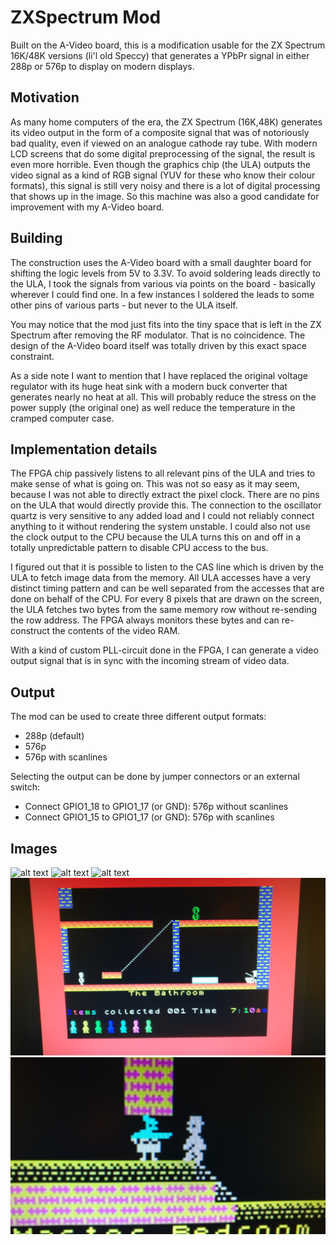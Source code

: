 # ZXSpectrum Mod

Built on the A-Video board, this is a modification usable for the
ZX Spectrum 16K/48K versions (li'l old Speccy) that generates a
YPbPr signal in either 288p or 576p to display on modern displays.

## Motivation

As many home computers of the era, the ZX Spectrum (16K,48K) generates its
video output in the form of a composite signal that was of notoriously
bad quality, even if viewed on an analogue cathode ray tube. With 
modern LCD screens that do some digital preprocessing of the signal,
the result is even more horrible.
Even though the graphics chip (the ULA) outputs the video signal 
as a kind of RGB signal (YUV for these who know their colour formats), this
signal is still very noisy and there is a lot of digital processing
that shows up in the image. 
So this machine was also a good candidate for improvement with
my A-Video board. 

## Building

The construction uses the A-Video board with a small daughter board for shifting
the logic levels from 5V to 3.3V. 
To avoid soldering leads directly to the ULA, I took the
signals from various via points on the board - basically wherever I could
find one. In a few instances I soldered the leads to some other pins of 
various parts - but never to the ULA itself.

You may notice that the mod just fits into the tiny space that is
left in the ZX Spectrum after removing the RF modulator. That is no coincidence. 
The design of the A-Video board itself was totally driven by this exact space
constraint. 

As a side note I want to mention that I have replaced the original 
voltage regulator with its huge heat sink with a modern buck converter 
that generates nearly no heat at all. This will probably reduce the stress on the 
power supply (the original one) as well reduce the temperature in the cramped 
computer case.

## Implementation details

The FPGA chip passively listens to all relevant pins of the ULA and tries to make
sense of what is going on. 
This was not so easy as it may seem, because I was not able to directly extract the pixel
clock. There are no pins on the ULA that would directly provide this. The connection to the 
oscillator quartz is very sensitive to any added load and I could not reliably connect anything
to it without rendering the system unstable. I could also not use the clock output to the CPU 
because the ULA turns this on and off in a totally unpredictable pattern to disable CPU
access to the bus.

I figured out that it is possible to listen to the CAS line which is driven by the ULA to fetch
image data from the memory. All ULA accesses have a very distinct timing pattern and can be well
separated from the accesses that are done on behalf of the CPU. For every 8 pixels that are drawn
on the screen, the ULA fetches two bytes from the same memory row without re-sending the row
address. The FPGA always monitors these bytes and can re-construct the contents of the 
video RAM. 

With a kind of custom PLL-circuit done in the FPGA, I can generate a video output signal that
is in sync with the incoming stream of video data.


## Output

The mod can be used to create three different output formats:
* 288p (default)
* 576p
* 576p with scanlines

Selecting the output can be done by jumper connectors or an external switch:
* Connect GPIO1_18 to GPIO1_17 (or GND): 576p without scanlines
* Connect GPIO1_15 to GPIO1_17 (or GND): 576p with scanlines 

## Images
![alt text](doc/assembly.jpg "Overview over the whole system")
![alt text](doc/modboard.jpg "Installation of A-Video with daughter board")
![alt text](doc/connectors.jpg "Closed machine with YPbPr sockets")
![alt text](doc/game.jpg "576p video output on my TV")
![alt text](doc/closeup.jpg "Closeup of video output")
